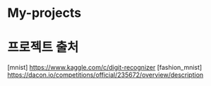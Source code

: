 # My-projects
# 프로젝트 출처
[mnist] https://www.kaggle.com/c/digit-recognizer
[fashion_mnist] https://dacon.io/competitions/official/235672/overview/description
